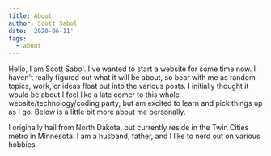 ```yaml
---
title: About
author: Scott Sabol
date: '2020-06-11'
tags:
  - about
---
```


Hello, I am Scott Sabol.  I've wanted to start a website for some time now.  I haven't really figured out what it will be about, so bear with me as random topics, work, or ideas float out into the various posts.  I initially thought it would be about   I feel like a late comer to this whole website/technology/coding party, but am excited to learn and pick things up as I go.  Below is a little bit more about me personally.

I originally hail from North Dakota, but currently reside in the Twin Cities metro in Minnesota.  I am a husband, father, and I like to nerd out on various hobbies.  
